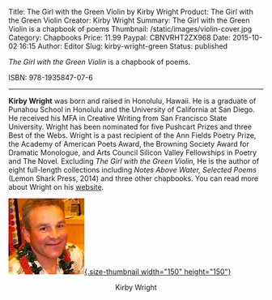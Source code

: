 Title: The Girl with the Green Violin by Kirby Wright
Product: The Girl with the Green Violin
Creator: Kirby Wright
Summary: The Girl with the Green Violin is a chapbook of poems 
Thumbnail: /static/images/violin-cover.jpg
Category: Chapbooks
Price: 11.99
Paypal: CBNVRHT2ZX968
Date: 2015-10-02 16:15
Author: Editor
Slug: kirby-wright-green
Status: published

*The Girl with the Green Violin* is a chapbook of poems.

ISBN: 978-1935847-07-6

---

**Kirby Wright** was born and raised in Honolulu, Hawaii. He is a graduate of Punahou School in Honolulu and the University of California at San Diego. He received his MFA in Creative Writing from San Francisco State University. Wright has been nominated for five Pushcart Prizes and three Best of the Webs. Wright is a past recipient of the Ann Fields Poetry Prize, the Academy of American Poets Award, the Browning Society Award for Dramatic Monologue, and Arts Council Silicon Valley Fellowships in Poetry and The Novel. Excluding *The Girl with the Green Violin,* He is the author of eight full-length collections including *Notes Above Water, Selected Poems* (Lemon Shark Press, 2014) and three other chapbooks. You can read more about Wright on his [website](http://kibs33.wix.com/kirbywright).

[![Kirby-Wright](../wp-content/uploads/2015/10/wright-150x150.jpg){.size-thumbnail width="150" height="150"}](../wp-content/uploads/2015/10/wright.jpg) 
<center>Kirby Wright</center>


